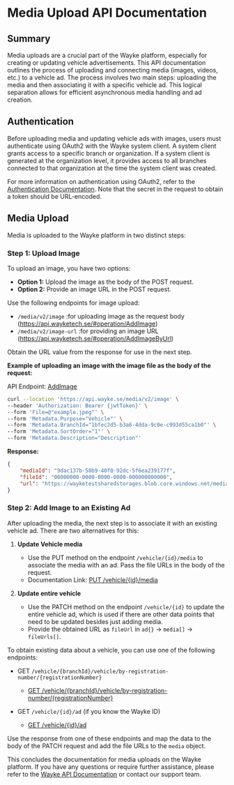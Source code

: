 # **Media Upload API Documentation**

## **Summary**

Media uploads are a crucial part of the Wayke platform, especially for creating or updating vehicle advertisements. This API documentation outlines the process of uploading and connecting media (images, videos, etc.) to a vehicle ad. The process involves two main steps: uploading the media and then associating it with a specific vehicle ad. This logical separation allows for efficient asynchronous media handling and ad creation.

## **Authentication**

Before uploading media and updating vehicle ads with images, users must authenticate using OAuth2 with the Wayke system client. A system client grants access to a specific branch or organization. If a system client is generated at the organization level, it provides access to all branches connected to that organization at the time the system client was created.

For more information on authentication using OAuth2, refer to the [Authentication Documentation](https://api.wayke.se/#section/Authentication/ApiKeyAuth). Note that the secret in the request to obtain a token should be URL-encoded.

## **Media Upload**

Media is uploaded to the Wayke platform in two distinct steps:

### **Step 1: Upload Image**

To upload an image, you have two options:

- **Option 1:** Upload the image as the body of the POST request.
- **Option 2:** Provide an image URL in the POST request.

Use the following endpoints for image upload:

- `/media/v2/image` :for uploading image as the request body (https://api.wayketech.se/#operation/AddImage)
- `/media/v2/image-url` :for providing an image URL (https://api.wayketech.se/#operation/AddImageByUrl)

Obtain the URL value from the response for use in the next step.

**Example of uploading an image with the image file as the body of the request:**

API Endpoint: [AddImage](https://api.wayke.se/#operation/AddImage)

```bash
curl --location 'https://api.wayke.se/media/v2/image' \
--header 'Authorization: Bearer {jwtToken}' \
--form 'File=@"example.jpeg"' \
--form 'Metadata.Purpose="Vehicle"' \
--form 'Metadata.BranchId="1bfec2d5-b3a6-4dda-9c0e-c993d55ca1b0"' \
--form 'Metadata.SortOrder="1"' \
--form 'Metadata.Description="Description"'
```

**Response:**

```json
{
    "mediaId": "9dac137b-58b9-40f0-92dc-5f6ea239177f",
    "fileId": "00000000-0000-0000-0000-000000000000",
    "url": "https://wayketestsharedstorages.blob.core.windows.net/media/9dac137b58b940f092dc5f6ea239177f/b68b041ae14d48e7ba7f6a5515ff04e4"
}
```

### **Step 2: Add Image to an Existing Ad**

After uploading the media, the next step is to associate it with an existing vehicle ad. There are two alternatives for this:

1. **Update Vehicle media**
   - Use the PUT method on the endpoint `/vehicle/{id}/media` to associate the media with an ad. Pass the file URLs in the body of the request.
   - Documentation Link: [PUT /vehicle/{id}/media](https://api.wayke.se/#tag/VehicleAd/paths/https:~1~1dealer-api.wayke.se~1vehicle~1{id}~1media/put)

2. **Update entire vehicle**
   - Use the PATCH method on the endpoint `/vehicle/{id}` to update the entire vehicle ad, which is used if there are other data points that need to be updated besides just adding media.
   - Provide the obtained URL as `fileUrl` in `ad{}` -> `media[]` -> `fileUrls[]`.

To obtain existing data about a vehicle, you can use one of the following endpoints:

- GET `/vehicle/{branchId}/vehicle/by-registration-number/{registrationNumber}`
  - [GET /vehicle/{branchId}/vehicle/by-registration-number/{registrationNumber}](https://api.wayketech.se/#tag/VehicleAd/paths/https:~1~1dealer-api.wayketech.se~1vehicle~1{branchId}~1vehicle~1by-registration-number~1{registrationNumber}/get)

- GET `/vehicle/{id}/ad` (if you know the Wayke ID)
  - [GET /vehicle/{id}/ad](https://api.wayketech.se/#operation/GetVehicleById)

Use the response from one of these endpoints and map the data to the body of the PATCH request and add the file URLs to the `media` object.

This concludes the documentation for media uploads on the Wayke platform. If you have any questions or require further assistance, please refer to the [Wayke API Documentation](https://api.wayke.se/) or contact our support team.

